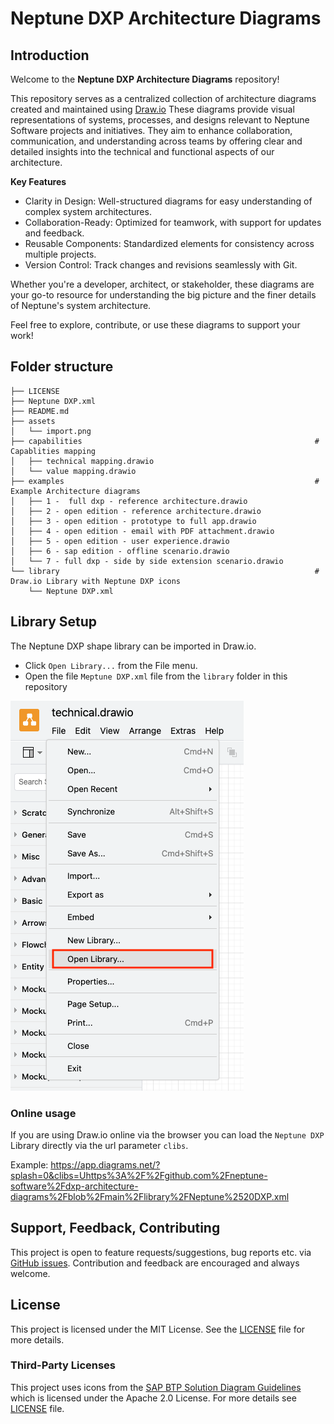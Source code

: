 # Neptune DXP Architecture Diagrams

## Introduction

Welcome to the **Neptune DXP Architecture Diagrams** repository!

This repository serves as a centralized collection of architecture diagrams created and maintained using [Draw.io](https://drawio.com/) These diagrams provide visual representations of systems, processes, and designs relevant to Neptune Software projects and initiatives. They aim to enhance collaboration, communication, and understanding across teams by offering clear and detailed insights into the technical and functional aspects of our architecture.

**Key Features**
- Clarity in Design: Well-structured diagrams for easy understanding of complex system architectures.
- Collaboration-Ready: Optimized for teamwork, with support for updates and feedback.
- Reusable Components: Standardized elements for consistency across multiple projects.
- Version Control: Track changes and revisions seamlessly with Git.

Whether you're a developer, architect, or stakeholder, these diagrams are your go-to resource for understanding the big picture and the finer details of Neptune's system architecture.

Feel free to explore, contribute, or use these diagrams to support your work!

## Folder structure

```
├── LICENSE
├── Neptune DXP.xml
├── README.md
├── assets
│   └── import.png
├── capabilities                                                    # Capablities mapping
│   ├── technical mapping.drawio
│   └── value mapping.drawio
├── examples                                                        # Example Architecture diagrams
│   ├── 1 -  full dxp - reference architecture.drawio
│   ├── 2 - open edition - reference architecture.drawio
│   ├── 3 - open edition - prototype to full app.drawio
│   ├── 4 - open edition - email with PDF attachment.drawio
│   ├── 5 - open edition - user experience.drawio
│   ├── 6 - sap edition - offline scenario.drawio
│   └── 7 - full dxp - side by side extension scenario.drawio
└── library                                                         # Draw.io Library with Neptune DXP icons
    └── Neptune DXP.xml                               
```                                                                                                                                                                                                                                               

## Library Setup

The Neptune DXP shape library can be imported in Draw.io.

- Click `Open Library...` from the File menu.
- Open the file `Meptune DXP.xml` file from the `library` folder in this repository

![import](./assets/import.png)

### Online usage

If you are using Draw.io online via the browser you can load the `Neptune DXP` Library directly via the url parameter `clibs`.

Example:
https://app.diagrams.net/?splash=0&clibs=Uhttps%3A%2F%2Fgithub.com%2Fneptune-software%2Fdxp-architecture-diagrams%2Fblob%2Fmain%2Flibrary%2FNeptune%2520DXP.xml

## Support, Feedback, Contributing

This project is open to feature requests/suggestions, bug reports etc. via [GitHub issues](https://github.com/neptune-software/dxp-architecture-diagrams/issues). Contribution and feedback are encouraged and always welcome. 

## License

This project is licensed under the MIT License. See the [LICENSE](./LICENSE) file for more details.
 
### Third-Party Licenses

This project uses icons from the [SAP BTP Solution Diagram Guidelines](https://github.com/SAP/btp-solution-diagrams) which is licensed under the Apache 2.0 License. For more details see [LICENSE](./LICENSE) file.
